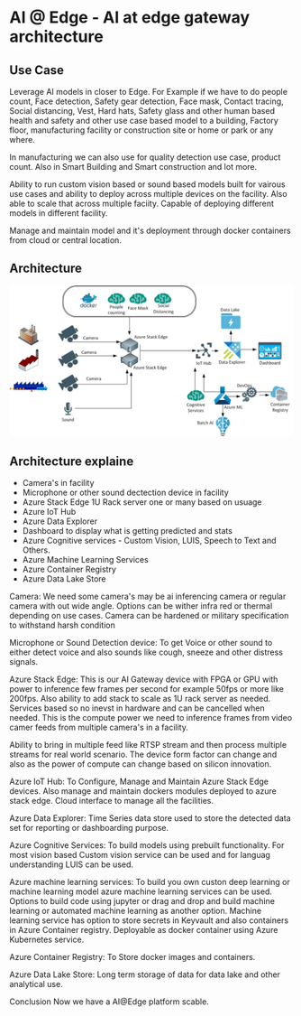 # AI @ Edge - AI at edge gateway architecture

## Use Case

Leverage AI models in closer to Edge. For Example if we have to do people count, Face detection, Safety gear detection, Face mask, Contact tracing, Social distancing, Vest, Hard hats, Safety glass and other human based health and safety and other use case based model to a building, Factory floor, manufacturing facility or construction site or home or park or any where.

In manufacturing we can also use for quality detection use case, product count.
Also in Smart Building and Smart construction and lot more.

Ability to run custom vision based or sound based models built for vairous use cases and ability to deploy across multiple devices on the facility. Also able to scale that across multiple faciity. Capable of deploying different models in different facility. 

Manage and maintain model and it's deployment through docker containers from cloud or central location.

## Architecture

![alt text](https://github.com/balakreshnan/ai-edge/blob/master/images/aiedgeiot.jpg "Architecture")

## Architecture explaine

- Camera's in facility
- Microphone or other sound dectection device in facility
- Azure Stack Edge 1U Rack server one or many based on usuage
- Azure IoT Hub 
- Azure Data Explorer
- Dashboard to display what is getting predicted and stats
- Azure Cognitive services - Custom Vision, LUIS, Speech to Text and Others.
- Azure Machine Learning Services 
- Azure Container Registry 
- Azure Data Lake Store

Camera:
We need some camera's may be ai inferencing camera or regular camera with out wide angle. Options can be wither infra red or thermal depending on use cases. Camera can be hardened or military specification to withstand harsh condition

Microphone or Sound Detection device:
To get Voice or other sound to either detect voice and also sounds like cough, sneeze and other distress signals.

Azure Stack Edge:
This is our AI Gateway device with FPGA or GPU with power to inference few frames per second for example 50fps or more like 200fps. Also ability to add stack to scale as 1U rack server as needed. Services based so no inevst in hardware and can be cancelled when needed. This is the compute power we need to inference frames from video camer feeds from multiple camera's in a facility. 

Ability to bring in multiple feed like RTSP stream and then process multiple streams for real world scenario. The device form factor can change and also as the power of compute can change based on silicon innovation.

Azure IoT Hub:
To Configure, Manage and Maintain Azure Stack Edge devices. Also manage and maintain dockers modules deployed to azure stack edge. Cloud interface to manage all the facilities.

Azure Data Explorer:
Time Series data store used to store the detected data set for reporting or dashboarding purpose.

Azure Cognitive Services:
To build models using prebuilt functionality. For most vision based Custom vision service can be used and for languag understanding LUIS can be used.

Azure machine learning services:
To build you own custon deep learning or machine learning model azure machine learning services can be used. Options to build code using jupyter or drag and drop and build machine learning or automated machine learning as another option. Machine learning service has option to store secrets in Keyvault and also containers in Azure Container registry. Deployable as docker container using Azure Kubernetes service.

Azure Container Registry:
To Store docker images and containers.

Azure Data Lake Store:
Long term storage of data for data lake and other analytical use.

Conclusion
Now we have a AI@Edge platform scable.